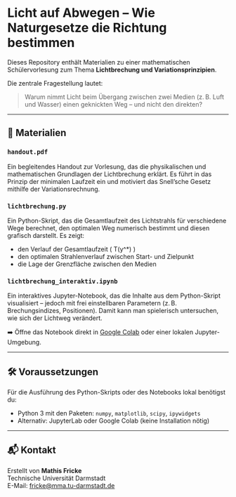 # Licht auf Abwegen – Wie Naturgesetze die Richtung bestimmen

Dieses Repository enthält Materialien zu einer mathematischen Schülervorlesung zum Thema **Lichtbrechung und Variationsprinzipien**.

Die zentrale Fragestellung lautet:
> Warum nimmt Licht beim Übergang zwischen zwei Medien (z. B. Luft und Wasser) einen geknickten Weg – und nicht den direkten?

---

## 📄 Materialien

### `handout.pdf`
Ein begleitendes Handout zur Vorlesung, das die physikalischen und mathematischen Grundlagen der Lichtbrechung erklärt. Es führt in das Prinzip der minimalen Laufzeit ein und motiviert das Snell’sche Gesetz mithilfe der Variationsrechnung.

### `lichtbrechung.py`
Ein Python-Skript, das die Gesamtlaufzeit des Lichtstrahls für verschiedene Wege berechnet, den optimalen Weg numerisch bestimmt und diesen grafisch darstellt. Es zeigt:

- den Verlauf der Gesamtlaufzeit \( T(y^*) \)
- den optimalen Strahlenverlauf zwischen Start- und Zielpunkt
- die Lage der Grenzfläche zwischen den Medien

### `lichtbrechung_interaktiv.ipynb`
Ein interaktives Jupyter-Notebook, das die Inhalte aus dem Python-Skript visualisiert – jedoch mit frei einstellbaren Parametern (z. B. Brechungsindizes, Positionen). Damit kann man spielerisch untersuchen, wie sich der Lichtweg verändert.

➡️ Öffne das Notebook direkt in [Google Colab](https://colab.research.google.com/) oder einer lokalen Jupyter-Umgebung.

---

## 🛠 Voraussetzungen

Für die Ausführung des Python-Skripts oder des Notebooks lokal benötigst du:
- Python 3 mit den Paketen: `numpy`, `matplotlib`, `scipy`, `ipywidgets`
- Alternativ: JupyterLab oder Google Colab (keine Installation nötig)

---

## 📬 Kontakt

Erstellt von **Mathis Fricke**  
Technische Universität Darmstadt  
E-Mail: fricke@mma.tu-darmstadt.de
